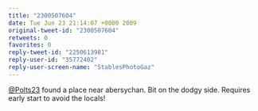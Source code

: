```yaml
---
title: "2300507604"
date: Tue Jun 23 21:14:07 +0000 2009
original-tweet-id: "2300507604"
retweets: 0
favorites: 0
reply-tweet-id: "2250613981"
reply-user-id: "35772402"
reply-user-screen-name: "StablesPhotoGaz"
---
```

<a href="https://twitter.com/Polts23">@Polts23</a> found a place near abersychan. Bit on the dodgy side. Requires early start to avoid the locals!
